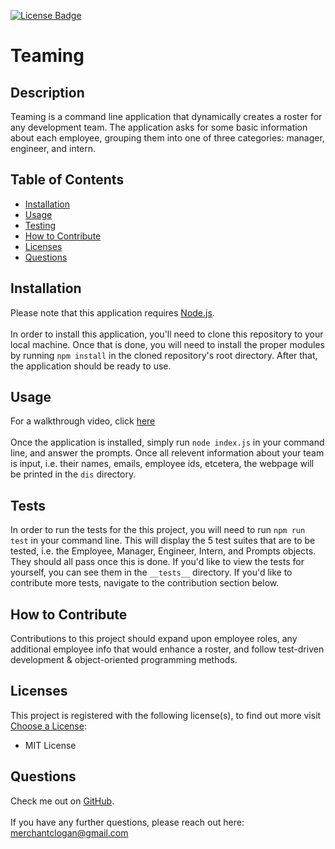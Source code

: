
[![License Badge](https://img.shields.io/badge/License-MIT_License-blueviolet.svg)](https://shields.io/)

# Teaming


## Description
Teaming is a command line application that dynamically creates a roster for any development team. The application asks for some basic information about each employee, grouping them into one of three categories: manager, engineer, and intern.


## Table of Contents
  * [Installation](#installation)
  * [Usage](#usage)
  * [Testing](#testing)
  * [How to Contribute](#how-to-contribute)
  * [Licenses](#licenses)
  * [Questions](#questions)


## Installation
Please note that this application requires [Node.js](https://nodejs.org/en/).
<br>
<br>
In order to install this application, you'll need to clone this repository to your local machine. Once that is done, you will need to install the proper modules by running `npm install` in the cloned repository's root directory. After that, the application should be ready to use.


## Usage
For a walkthrough video, click [here](https://drive.google.com/file/d/1XfJY_JbbDG3D_tiss0nwiLr3OCDYog3t/view?usp=sharing)
<br>
<br>
Once the application is installed, simply run `node index.js` in your command line, and answer the prompts. Once all relevent information about your team is input, i.e. their names, emails, employee ids, etcetera, the webpage will be printed in the `dis` directory.


## Tests
In order to run the tests for the this project, you will need to run `npm run test` in your command line. This will display the 5 test suites that are to be tested, i.e. the Employee, Manager, Engineer, Intern, and Prompts objects. They should all pass once this is done. If you'd like to view the tests for yourself, you can see them in the `__tests__` directory. If you'd like to contribute more tests, navigate to the contribution section below.
    

## How to Contribute
Contributions to this project should expand upon employee roles, any additional employee info that would enhance a roster, and follow test-driven development & object-oriented programming methods.


## Licenses
This project is registered with the following license(s), to find out more visit [Choose a License](https://choosealicense.com/licenses):
* MIT License

## Questions
Check me out on [GitHub](https://www.github.com/loganmerchant). 
<br>
<br>
If you have any further questions, please reach out here: merchantclogan@gmail.com
  